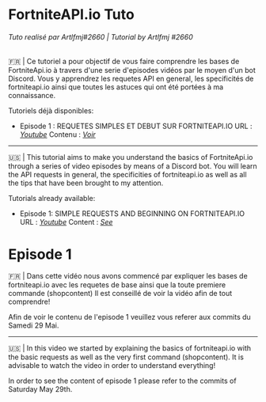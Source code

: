 # FortniteAPI.io Tuto
###### Tuto realisé par Artlfmj#2660 | Tutorial by Artlfmj #2660

🇫🇷 | Ce tutoriel a pour objectif de vous faire comprendre les bases de FortniteApi.io à travers d'une serie d'episodes vidéos par le moyen d'un bot Discord. Vous y apprendrez les requetes API en general, les specificités de fortniteapi.io ainsi que toutes les astuces qui ont été portées à ma connaissance.

Tutoriels déjà disponibles:
* Episode 1 : REQUETES SIMPLES ET DEBUT SUR FORTNITEAPI.IO 
URL : *[Youtube](https://youtu.be/qXnfcwEXES0)*
Contenu : *[Voir](https://github.com/Intermarket-Discord/Fortnite-api.io-tuto/blob/main:README.md#episode-1)*

--------------------------------------------------------------------------------------------------------------------------------------------------------------------

🇺🇸 | This tutorial aims to make you understand the basics of FortniteApi.io through a series of video episodes by means of a Discord bot. You will learn the API requests in general, the specificities of fortniteapi.io as well as all the tips that have been brought to my attention.

Tutorials already available:
* Episode 1: SIMPLE REQUESTS AND BEGINNING ON FORTNITEAPI.IO
URL : *[Youtube](https://youtu.be/qXnfcwEXES0)*
Content : *[See](https://github.com/Intermarket-Discord/Fortnite-api.io-tuto/blob/main:README.md#episode-1)*
# Episode 1
🇫🇷 | Dans cette vidéo nous avons commencé par expliquer les bases de fortniteapi.io avec les requetes de base ainsi que la toute premiere commande (shopcontent) Il est conseillé de voir la vidéo afin de tout comprendre!

Afin de voir le contenu de l'episode 1 veuillez vous referer aux commits du Samedi 29 Mai.

--------------------------------------------------------------------------------------------------------------------------------------------------------------------

🇺🇸 | In this video we started by explaining the basics of fortniteapi.io with the basic requests as well as the very first command (shopcontent). It is advisable to watch the video in order to understand everything!

In order to see the content of episode 1 please refer to the commits of Saturday May 29th.
